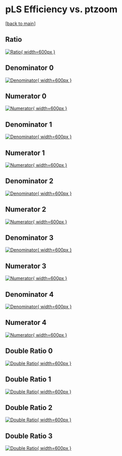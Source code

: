 # pLS Efficiency vs. ptzoom

[[back to main](./)]



## Ratio

[![Ratio](../mtv/var/pLS_loweta_13_1_eff_ptzoom.png){ width=600px }](../mtv/var/pLS_loweta_13_1_eff_ptzoom.pdf)

## Denominator 0

[![Denominator](../mtv/den/pLS_loweta_13_1_eff_ptzoom_den0.png){ width=600px }](../mtv/den/pLS_loweta_13_1_eff_ptzoom_den0.pdf)

## Numerator 0

[![Numerator](../mtv/num/pLS_loweta_13_1_eff_ptzoom_num0.png){ width=600px }](../mtv/num/pLS_loweta_13_1_eff_ptzoom_num0.pdf)

## Denominator 1

[![Denominator](../mtv/den/pLS_loweta_13_1_eff_ptzoom_den1.png){ width=600px }](../mtv/den/pLS_loweta_13_1_eff_ptzoom_den1.pdf)

## Numerator 1

[![Numerator](../mtv/num/pLS_loweta_13_1_eff_ptzoom_num1.png){ width=600px }](../mtv/num/pLS_loweta_13_1_eff_ptzoom_num1.pdf)

## Denominator 2

[![Denominator](../mtv/den/pLS_loweta_13_1_eff_ptzoom_den2.png){ width=600px }](../mtv/den/pLS_loweta_13_1_eff_ptzoom_den2.pdf)

## Numerator 2

[![Numerator](../mtv/num/pLS_loweta_13_1_eff_ptzoom_num2.png){ width=600px }](../mtv/num/pLS_loweta_13_1_eff_ptzoom_num2.pdf)

## Denominator 3

[![Denominator](../mtv/den/pLS_loweta_13_1_eff_ptzoom_den3.png){ width=600px }](../mtv/den/pLS_loweta_13_1_eff_ptzoom_den3.pdf)

## Numerator 3

[![Numerator](../mtv/num/pLS_loweta_13_1_eff_ptzoom_num3.png){ width=600px }](../mtv/num/pLS_loweta_13_1_eff_ptzoom_num3.pdf)

## Denominator 4

[![Denominator](../mtv/den/pLS_loweta_13_1_eff_ptzoom_den4.png){ width=600px }](../mtv/den/pLS_loweta_13_1_eff_ptzoom_den4.pdf)

## Numerator 4

[![Numerator](../mtv/num/pLS_loweta_13_1_eff_ptzoom_num4.png){ width=600px }](../mtv/num/pLS_loweta_13_1_eff_ptzoom_num4.pdf)

## Double Ratio 0

[![Double Ratio](../mtv/ratio/pLS_loweta_13_1_eff_ptzoom_ratio0.png){ width=600px }](../mtv/ratio/pLS_loweta_13_1_eff_ptzoom_ratio0.pdf)

## Double Ratio 1

[![Double Ratio](../mtv/ratio/pLS_loweta_13_1_eff_ptzoom_ratio1.png){ width=600px }](../mtv/ratio/pLS_loweta_13_1_eff_ptzoom_ratio1.pdf)

## Double Ratio 2

[![Double Ratio](../mtv/ratio/pLS_loweta_13_1_eff_ptzoom_ratio2.png){ width=600px }](../mtv/ratio/pLS_loweta_13_1_eff_ptzoom_ratio2.pdf)

## Double Ratio 3

[![Double Ratio](../mtv/ratio/pLS_loweta_13_1_eff_ptzoom_ratio3.png){ width=600px }](../mtv/ratio/pLS_loweta_13_1_eff_ptzoom_ratio3.pdf)

